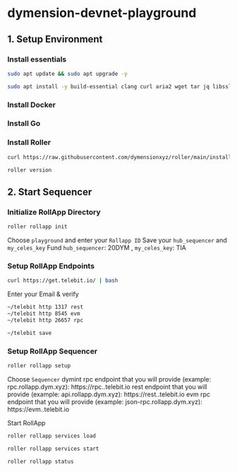 # dymension-devnet-playground

## 1. Setup Environment
### Install essentials
```Bash
sudo apt update && sudo apt upgrade -y
```
```Bash
sudo apt install -y build-essential clang curl aria2 wget tar jq libssl-dev pkg-config make
```
### Install Docker

### Install Go


### Install Roller
```Bash
curl https://raw.githubusercontent.com/dymensionxyz/roller/main/install.sh | bash
```
```Bash
roller version
```
## 2. Start Sequencer
### Initialize RollApp Directory
```Bash
roller rollapp init
```
Choose `playground` and enter your `Rollapp ID`
Save your `hub_sequencer` and `my_celes_key`
Fund `hub_sequencer`: 20DYM , `my_celes_key`: TIA



### Setup RollApp Endpoints
```Bash
curl https://get.telebit.io/ | bash
```
Enter your Email & verify
```Bash
~/telebit http 1317 rest
~/telebit http 8545 evm
~/telebit http 26657 rpc
```
```Bash
~/telebit save
```
### Setup RollApp Sequencer
```Bash
roller rollapp setup
```
Choose `Sequencer` 
dymint rpc endpoint that you will provide (example: rpc.rollapp.dym.xyz): https://rpc.<your-account>.telebit.io
rest endpoint that you will provide (example: api.rollapp.dym.xyz): https://rest.<your-account>.telebit.io
evm rpc endpoint that you will provide (example: json-rpc.rollapp.dym.xyz): https://evm.<your-account>.telebit.io

Start RollApp
```Bash
roller rollapp services load
```
```Bash
roller rollapp services start
```
```Bash
roller rollapp status
```

























